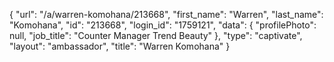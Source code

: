 {
    "url": "\/a\/warren-komohana\/213668",
    "first_name": "Warren",
    "last_name": "Komohana",
    "id": "213668",
    "login_id": "1759121",
    "data": {
        "profilePhoto": null,
        "job_title": "Counter Manager  Trend  Beauty"
    },
    "type": "captivate",
    "layout": "ambassador",
    "title": "Warren Komohana"
}